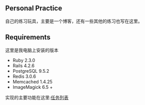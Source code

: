 ## Personal Practice

自己的练习玩具，主要是一个博客，还有一些其他的练习也写在这里。


## Requirements
这里是我电脑上安装的版本
* Ruby 2.3.0
* Rails 4.2.6
* PostgreSQL 9.5.2
* Redis 3.0.6
* Memcached 1.4.25
* ImageMagick 6.5 +

实现的主要功能在这里:[任务列表](https://github.com/SmileDMiao/personal-practice/blob/master/MISSION.md)
